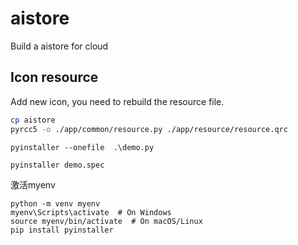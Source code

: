 # aistore
Build a aistore for cloud

## Icon resource

Add new icon, you need to rebuild the resource file.

```bash
cp aistore
pyrcc5 -o ./app/common/resource.py ./app/resource/resource.qrc
```

```
pyinstaller --onefile  .\demo.py
```

```
pyinstaller demo.spec
```

激活myenv
```
python -m venv myenv
myenv\Scripts\activate  # On Windows
source myenv/bin/activate  # On macOS/Linux
pip install pyinstaller

```